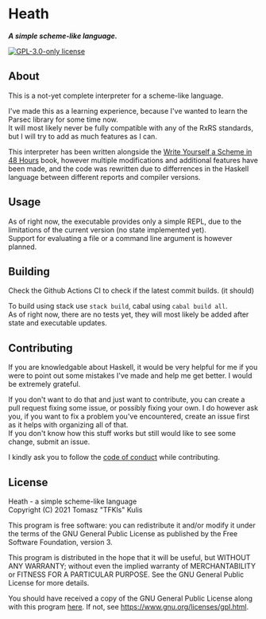 # Heath
***A simple scheme-like language.***

[![GPL-3.0-only license](https://img.shields.io/badge/license-GPL--3.0--only-blue.svg)](LICENSE)

## About
This is a not-yet complete interpreter for a scheme-like language. 

I've made this as a learning experience, because I've wanted to learn the Parsec library for some time now.  
It will most likely never be fully compatible with any of the RxRS standards, but I will try to add as much features as I can.

This interpreter has been written alongside the [Write Yourself a Scheme in 48 Hours](https://upload.wikimedia.org/wikipedia/commons/a/aa/Write_Yourself_a_Scheme_in_48_Hours.pdf) book, 
however multiple modifications and additional features have been made, and the code was rewritten due to differrences in the Haskell language between different reports and compiler versions.

## Usage
As of right now, the executable provides only a simple REPL, due to the limitations of the current version (no state implemented yet).  
Support for evaluating a file or a command line argument is however planned.

## Building
Check the Github Actions CI to check if the latest commit builds. (it should)

To build using stack use `stack build`, cabal using `cabal build all`.  
As of right now, there are no tests yet, they will most likely be added after state and executable updates.

## Contributing
If you are knowledgable about Haskell, it would be very helpful for me if you were to point out some mistakes I've made and help me get better. I would be extremely grateful.

If you don't want to do that and just want to contribute, you can create a pull request fixing some issue, or possibly fixing your own. I do however ask you, if you want to fix a problem you've encountered, create an issue first as it helps with organizing all of that.  
If you don't know how this stuff works but still would like to see some change, submit an issue.

I kindly ask you to follow the [code of conduct](CODE_OF_CONDUCT.md) while contributing.

## License
Heath - a simple scheme-like language  
Copyright (C) 2021 Tomasz "TFKls" Kulis

This program is free software: you can redistribute it and/or modify it under the terms of the GNU General Public License as published by the Free Software Foundation, version 3.

This program is distributed in the hope that it will be useful, but WITHOUT ANY WARRANTY; without even the implied warranty of MERCHANTABILITY or FITNESS FOR A PARTICULAR PURPOSE. See the GNU General Public License for more details.

You should have received a copy of the GNU General Public License along with this program [here](LICENSE). If not, see <https://www.gnu.org/licenses/gpl.html>.  

